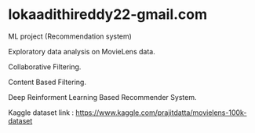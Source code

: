 # lokaadithireddy22-gmail.com
ML project (Recommendation system)


Exploratory data analysis on MovieLens data.

Collaborative Filtering.

Content Based Filtering.

Deep Reinforment Learning Based Recommender System.


Kaggle dataset link : https://www.kaggle.com/prajitdatta/movielens-100k-dataset


